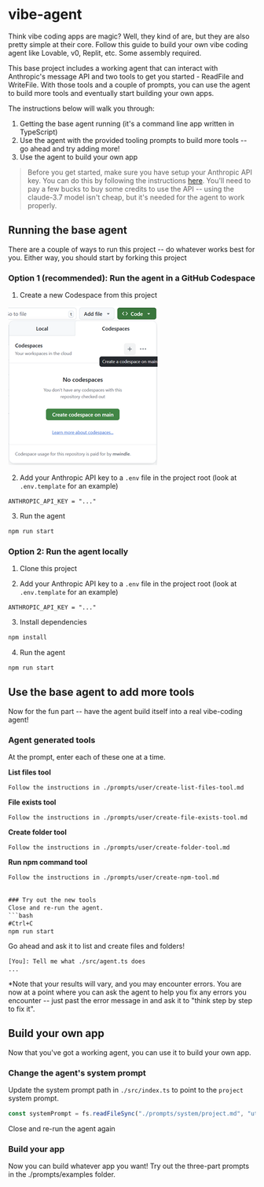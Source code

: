 # vibe-agent
Think vibe coding apps are magic? Well, they kind of are, but they are also pretty simple at their core. Follow this guide to build your own vibe coding agent like Lovable, v0, Replit, etc. Some assembly required. 

This base project includes a working agent that can interact with Anthropic's message API and two tools to get you started - ReadFile and WriteFile. With those tools and a couple of prompts, you can use the agent to build more tools and eventually start building your own apps. 

The instructions below will walk you through: 

1. Getting the base agent running (it's a command line app written in TypeScript)
1. Use the agent with the provided tooling prompts to build more tools -- go ahead and try adding more!
1. Use the agent to build your own app

> Before you get started, make sure you have setup your Anthropic API key. You can do this by following the instructions [here](https://docs.anthropic.com/en/api/getting-started). You'll need to pay a few bucks to buy some credits to use the API -- using the claude-3.7 model isn't cheap, but it's needed for the agent to work properly. 

## Running the base agent
There are a couple of ways to run this project -- do whatever works best for you. Either way, you should start by forking this project

### Option 1 (recommended): Run the agent in a GitHub Codespace
1. Create a new Codespace from this project

![alt text](./images/image.png)

2. Add your Anthropic API key to a `.env` file in the project root (look at `.env.template` for an example)
```text
ANTHROPIC_API_KEY = "..."
```

3. Run the agent
```bash
npm run start
```

### Option 2: Run the agent locally
1. Clone this project

2. Add your Anthropic API key to a `.env` file in the project root (look at `.env.template` for an example)
```text
ANTHROPIC_API_KEY = "..."
```

3. Install dependencies
```bash
npm install
```

4. Run the agent
```bash
npm run start
```

## Use the base agent to add more tools
Now for the fun part -- have the agent build itself into a real vibe-coding agent!

### Agent generated tools
At the prompt, enter each of these one at a time. 

**List files tool**
```text
Follow the instructions in ./prompts/user/create-list-files-tool.md
```

**File exists tool**
```text
Follow the instructions in ./prompts/user/create-file-exists-tool.md
```

**Create folder tool**
```text
Follow the instructions in ./prompts/user/create-folder-tool.md
```

**Run npm command tool**
```text
Follow the instructions in ./prompts/user/create-npm-tool.md
```

```

### Try out the new tools
Close and re-run the agent.
```bash
#Ctrl+C
npm run start
```

Go ahead and ask it to list and create files and folders!
```text
[You]: Tell me what ./src/agent.ts does
...

```
*Note that your results will vary, and you may encounter errors. You are now at a point where you can ask the agent to help you fix any errors you encounter -- just past the error message in and ask it to "think step by step to fix it". 

## Build your own app
Now that you've got a working agent, you can use it to build your own app.

### Change the agent's system prompt
Update the system prompt path in `./src/index.ts` to point to the `project` system prompt.
```typescript
const systemPrompt = fs.readFileSync("./prompts/system/project.md", "utf-8");
```

Close and re-run the agent again

### Build your app
Now you can build whatever app you want! Try out the three-part prompts in the ./prompts/examples folder.

 
